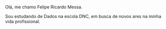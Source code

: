 Olá, me chamo Felipe Ricardo Messa.

Sou estudando de Dados na escola DNC, em busca de novos ares na minha vida profissional.
